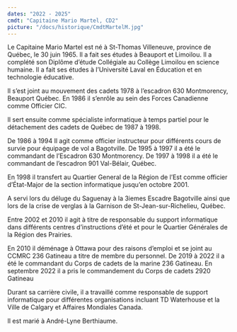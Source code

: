 ```yaml
---
dates: "2022 - 2025"
cmdt: "Capitaine Mario Martel, CD2" 
picture: "/docs/historique/CmdtMartelM.jpg"
---
```


Le Capitaine Mario Martel est né à St-Thomas Villeneuve, province de Québec, le 30 juin 1965.  Il a fait ses études à Beauport et Limoilou. Il a complété son Diplôme d’étude Collégiale au Collège Limoilou en science humaine.  Il a fait ses études à l’Université Laval en Éducation et en technologie éducative. 

Il s’est joint au mouvement des cadets 1978 à l’escadron 630 Montmorency, Beauport Québec. En 1986 il s’enrôle au sein des Forces Canadienne comme Officier CIC.  

Il sert ensuite comme spécialiste informatique à temps partiel pour le détachement des cadets de Québec de 1987 à 1998. 

De 1986 à 1994 Il agit comme officier instructeur pour différents cours de survie pour équipage de vol a Bagotville. De 1995 à 1997 il a été le commandant de l’Escadron 630 Montmorency. De 1997 à 1998 il a été le commandant de l’escadron 901 Val-Bélair, Québec. 

En 1998 il transfert au Quartier General de la Région de l’Est comme officier d’État-Major de la section informatique jusqu’en octobre 2001.

A servi lors du déluge du Saguenay à la 3iemes Escadre Bagotville ainsi que lors de la crise de verglas à la Garnison de St-Jean-sur-Richelieu, Québec.

Entre 2002 et 2010 il agit à titre de responsable du support informatique dans différents centres d’instructions d’été et pour le Quartier Générales de la Région des Prairies.

En 2010 il déménage à Ottawa pour des raisons d’emploi et se joint au CCMRC 236 Gatineau a titre de membre du personnel. De 2019 à 2022 il a été le commandant du Corps de cadets de la marine 236 Gatineau. En septembre 2022 il a pris le commandement du Corps de cadets 2920 Gatineau
  
Durant sa carrière civile, il a travaillé comme responsable de support informatique pour différentes organisations incluant TD Waterhouse et la Ville de Calgary et Affaires Mondiales Canada.

Il est marié à André-Lyne Berthiaume.
